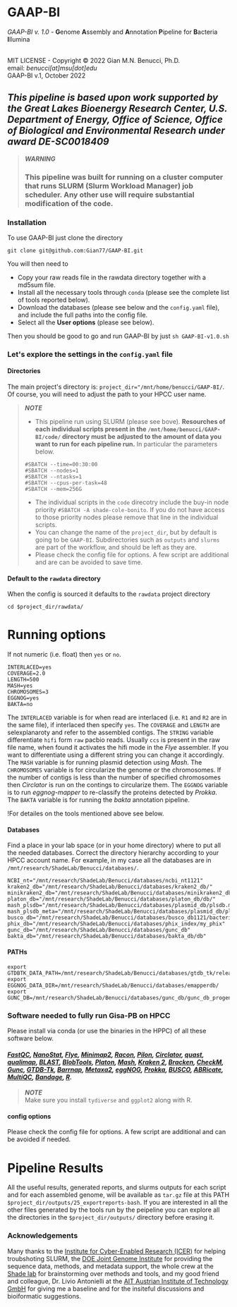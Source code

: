 # **GAAP-BI**

*GAAP-BI v. 1.0* - **G**enome **A**ssembly and **A**nnotation **P**ipeline for **B**acteria **I**llumina<br>
<br>

MIT LICENSE - Copyright © 2022 Gian M.N. Benucci, Ph.D.<br>
email: *benucci[at]msu[dot]edu*<br>
GAAP-BI v.1, October 2022<br>

## *This pipeline is based upon work supported by the Great Lakes Bioenergy Research Center, U.S. Department of Energy, Office of Science, Office of Biological and Environmental Research under award DE-SC0018409*

> **_WARNING_**<br>
> ### **This pipeline was built for running on a cluster computer that runs SLURM (Slurm Workload Manager) job scheduler. Any other use will require substantial modification of the code.**

### **Installation**

To use GAAP-BI just clone the directory 
```
git clone git@github.com:Gian77/GAAP-BI.git
```
You will then need to 
* Copy your raw reads file in the rawdata directory together with a md5sum file.
* Install all the necessary tools through `conda` (please see the complete list of tools reported below).
* Download the databases (please see below and the `config.yaml` file), and include the full paths into the config file.
* Select all the **User options** (please see below).

Then you should be good to go and run GAAP-BI by just `sh GAAP-BI-v1.0.sh`

### **Let's explore the settings in the `config.yaml` file**

#### **Directories**
The main project's directory is: `project_dir="/mnt/home/benucci/GAAP-BI/`. Of course, you will need to adjust the path to your HPCC user name. 

> **_NOTE_**<br> 
> * This pipeline run using SLURM (please see bove). **Resourches of each individual scripts present in the `/mnt/home/benucci/GAAP-BI/code/` directory must be adjusted to the amount of data you want to run for each pipeline run.** In particular the parameters below.
> ```
> #SBATCH --time=00:30:00
> #SBATCH --nodes=1
> #SBATCH --ntasks=1
> #SBATCH --cpus-per-task=48
> #SBATCH --mem=256G
> ```
> * The individual scripts in the `code` direcotry include the buy-in node priority `#SBATCH -A shade-cole-bonito`. If you do not have access to those priority nodes please remove that line in the individual scripts.
> * You can change the name of the `project_dir`, but by default is going to be `GAAP-BI`. Subdirectories such as `outputs` and `slurms` are part of the workflow, and should be left as they are.
> * Please check the config file for options. A few script are additional and are can be avoided to save time.

#### **Default to the `rawdata` directory**
When the config is sourced it defaults to the `rawdata` project directory
```
cd $project_dir/rawdata/
```

# **Running options** 
If not numeric (i.e. float) then `yes` or `no`.
```
INTERLACED=yes
COVERAGE=2.0
LENGTH=500
MASH=yes
CHROMOSOMES=3
EGGNOG=yes
BAKTA=no
```

The `INTERLACED` variable is for when read are interlaced  (i.e. `R1` and `R2` are in the same file), if interlaced then specify `yes`.
The `COVERAGE` and `LENGTH` are selexplanaroty and refer to the assembled contigs.
The `STRING` variable differentiate `hifi` form `raw` pacbio reads. Usually `ccs` is present in the raw file name, when found it activates the hifi mode in the *Flye* assembler. If you want to differentiate using a different string you can change it accordingly.
The `MASH` variable is for running plasmid detection using *Mash*.
The `CHROMOSOMES` variable is for circularize the genome or the chromosomes. If the number of contigs is less than the number of specified chromosomes then *Circlator* is run on the contings to circularize them.
The `EGGNOG` variable is to run *eggnog-mapper* to re-classify the proteins detected by *Prokka*.
The `BAKTA` variable is for running the *bakta* annotation pipeline.

!For detailes on the tools mentioned above see below.

#### **Databases**
Find a place in your lab space (or in your home directory) where to put all the needed databases.
Correct the directory hierarchy according to your HPCC account name. For example, in my case all the
databases are in `/mnt/research/ShadeLab/Benucci/databases/`.

```
NCBI_nt="/mnt/research/ShadeLab/Benucci/databases/ncbi_nt1121"
kraken2_db="/mnt/research/ShadeLab/Benucci/databases/kraken2_db/"
minikraken2_db="/mnt/research/ShadeLab/Benucci/databases/minikraken2_db/"
platon_db="/mnt/research/ShadeLab/Benucci/databases/platon_db/db/"
mash_plsdb="/mnt/research/ShadeLab/Benucci/databases/plasmid_db/plsdb.msh"
mash_plsdb_meta="/mnt/research/ShadeLab/Benucci/databases/plasmid_db/plsdb.tsv"
busco_db="/mnt/research/ShadeLab/Benucci/databases/busco_db1121/bacteria_odb10"
phix_db="/mnt/research/ShadeLab/Benucci/databases/phix_index/my_phix"
gunc_db="/mnt/research/ShadeLab/Benucci/databases/gunc_db"
bakta_db="/mnt/research/ShadeLab/Benucci/databases/bakta_db/db"

```
#### **PATHs**
```
export GTDBTK_DATA_PATH=/mnt/research/ShadeLab/Benucci/databases/gtdb_tk/release207_v2
export EGGNOG_DATA_DIR=/mnt/research/ShadeLab/Benucci/databases/emapperdb/
export GUNC_DB=/mnt/research/ShadeLab/Benucci/databases/gunc_db/gunc_db_progenomes2.1.dmnd
```

### **Software needed to fully run Gisa-PB on HPCC**

Please install via conda (or use the binaries in the HPPC) of all these software below. 
#### *[FastQC](https://www.bioinformatics.babraham.ac.uk/projects/fastqc/), [NanoStat](https://github.com/wdecoster/nanostat), [Flye](https://github.com/fenderglass/Flye), [Minimap2](https://github.com/lh3/minimap2), [Racon](https://github.com/isovic/racon), [Pilon](https://github.com/broadinstitute/pilon/wiki), [Circlator](https://sanger-pathogens.github.io/circlator/), [quast](http://bioinf.spbau.ru/quast), [qualimap](https://github.com/EagleGenomics-cookbooks/QualiMap), [BLAST](https://blast.ncbi.nlm.nih.gov/Blast.cgi?PAGE_TYPE=BlastDocs), [BlobTools](https://github.com/DRL/blobtools), [Platon](https://github.com/oschwengers/platon), [Mash](https://github.com/marbl/Mash), [Kraken 2](https://ccb.jhu.edu/software/kraken2/), [Bracken](https://github.com/jenniferlu717/Bracken), [CheckM](https://ecogenomics.github.io/CheckM/), [Gunc](https://github.com/grp-bork/gunc), [GTDB-Tk](https://github.com/Ecogenomics/GTDBTk), [Barrnap](https://github.com/tseemann/barrnap), [Metaxa2](https://microbiology.se/software/metaxa2/), [eggNOG](https://github.com/eggnogdb), [Prokka](https://github.com/tseemann/prokka), [BUSCO](https://busco.ezlab.org/), [ABRicate](https://github.com/tseemann/abricate), [MultiQC](https://github.com/ewels/MultiQC), [Bandage](https://github.com/rrwick/Bandage), [R](https://anaconda.org/r/r-essentials).*

> **_NOTE_**<br> 
>Make sure you install `tydiverse` and `ggplot2` along with R.

#### **config options**

Please check the config file for options. A few script are additional and can be avoided if needed.

# **Pipeline Results**
All the useful results, generated reports, and slurms outputs for each script and for each assembled genome, will be available as `tar.gz` file at this PATH `$project_dir/outputs/25_exportreports-bash`. If you are interested in all the other files generated by the tools run by the peipeline you can explore all the directories in the `$project_dir/outputs/` directory before erasing it.

### **Acknowledgements**
Many thanks to the [Institute for Cyber-Enabled Research (ICER)](https://icer.msu.edu/) for helping troubshoting SLURM, the [DOE Joint Genome Institute](https://jgi.doe.gov/) for providing the sequence data, methods, and metadata support, the whole crew at the [Shade lab](https://ashley17061.wixsite.com/shadelab) for brainstorming over methods and tools, and my good friend and colleague, Dr. Livio Antonielli at the [AIT Austrian Institute of Technology GmbH](https://www.ait.ac.at/en/) for giving me a baseline and for the insiteful discussions and bioiformatic suggestions.
